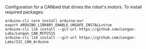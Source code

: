 Configuration for a CANbed that drives the robot's motors. To install
required packages:

    arduino-cli core install arduino:avr
    export ARDUINO_LIBRARY_ENABLE_UNSAFE_INSTALL=true
    arduino-cli lib install --git-url https://github.com/Longan-Labs/Longan_CAN_MCP2515
    arduino-cli lib install --git-url https://github.com/Longan-Labs/I2C_CAN_Arduino

